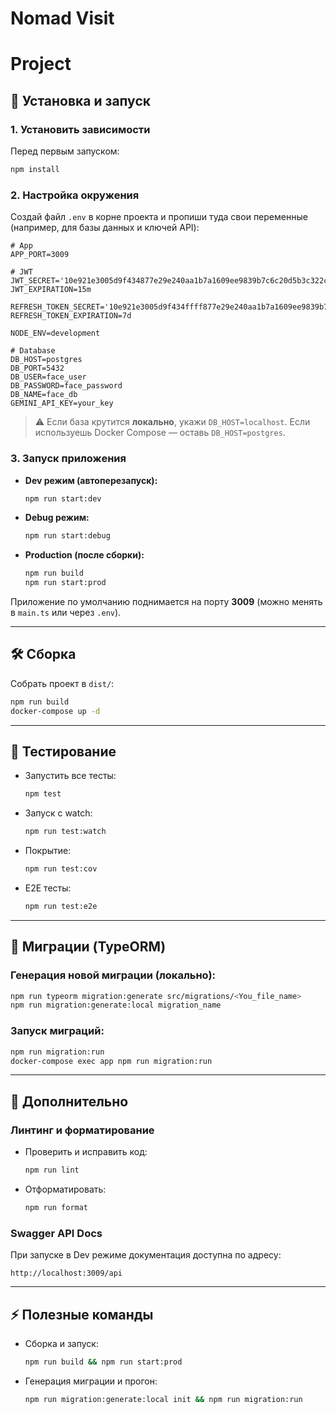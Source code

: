 # Nomad Visit
# Project

## 🚀 Установка и запуск

### 1. Установить зависимости
Перед первым запуском:
```bash
npm install
````

### 2. Настройка окружения

Создай файл `.env` в корне проекта и пропиши туда свои переменные (например, для базы данных и ключей API):

```env
# App
APP_PORT=3009

# JWT
JWT_SECRET='10e921e3005d9f434877e29e240aa1b7a1609ee9839b7c6c20d5b3c322c5c1c4'
JWT_EXPIRATION=15m

REFRESH_TOKEN_SECRET='10e921e3005d9f434ffff877e29e240aa1b7a1609ee9839b7c6c20d5b3c322c5c1c4'
REFRESH_TOKEN_EXPIRATION=7d

NODE_ENV=development

# Database
DB_HOST=postgres
DB_PORT=5432
DB_USER=face_user
DB_PASSWORD=face_password
DB_NAME=face_db
GEMINI_API_KEY=your_key
```

> ⚠️ Если база крутится **локально**, укажи `DB_HOST=localhost`.
> Если используешь Docker Compose — оставь `DB_HOST=postgres`.

### 3. Запуск приложения

* **Dev режим (автоперезапуск):**

  ```bash
  npm run start:dev
  ```
* **Debug режим:**

  ```bash
  npm run start:debug
  ```
* **Production (после сборки):**

  ```bash
  npm run build
  npm run start:prod
  ```

Приложение по умолчанию поднимается на порту **3009** (можно менять в `main.ts` или через `.env`).

---

## 🛠️ Сборка

Собрать проект в `dist/`:

```bash
npm run build
docker-compose up -d 
```

---

## 🧪 Тестирование

* Запустить все тесты:

  ```bash
  npm test
  ```
* Запуск с watch:

  ```bash
  npm run test:watch
  ```
* Покрытие:

  ```bash
  npm run test:cov
  ```
* E2E тесты:

  ```bash
  npm run test:e2e
  ```

---

## 📜 Миграции (TypeORM)

### Генерация новой миграции (локально):

```bash
npm run typeorm migration:generate src/migrations/<You_file_name>
npm run migration:generate:local migration_name
```

### Запуск миграций:

```bash
npm run migration:run
docker-compose exec app npm run migration:run
```

---

## 📖 Дополнительно

### Линтинг и форматирование

* Проверить и исправить код:

  ```bash
  npm run lint
  ```
* Отформатировать:

  ```bash
  npm run format
  ```

### Swagger API Docs

При запуске в Dev режиме документация доступна по адресу:

```
http://localhost:3009/api
```

---

## ⚡ Полезные команды

* Сборка и запуск:

  ```bash
  npm run build && npm run start:prod
  ```
* Генерация миграции и прогон:

  ```bash
  npm run migration:generate:local init && npm run migration:run
  ```
